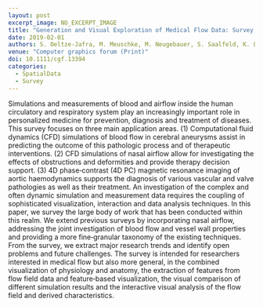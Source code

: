 ```yaml
---
layout: post
excerpt_image: NO_EXCERPT_IMAGE
title: "Generation and Visual Exploration of Medical Flow Data: Survey, Research Trends and Future Challenges"
date: 2019-02-01
authors: S. Oeltze-Jafra, M. Meuschke, M. Neugebauer, S. Saalfeld, K. Lawonn, G. Janiga, H. Hege, S. Zachow & B. Preim
venue: "Computer graphics forum (Print)"
doi: 10.1111/cgf.13394
categories:
  - SpatialData
  - Survey
---
```

Simulations and measurements of blood and airflow inside the human circulatory and respiratory system play an increasingly important role in personalized medicine for prevention, diagnosis and treatment of diseases. This survey focuses on three main application areas. (1) Computational fluid dynamics (CFD) simulations of blood flow in cerebral aneurysms assist in predicting the outcome of this pathologic process and of therapeutic interventions. (2) CFD simulations of nasal airflow allow for investigating the effects of obstructions and deformities and provide therapy decision support. (3) 4D phase‐contrast (4D PC) magnetic resonance imaging of aortic haemodynamics supports the diagnosis of various vascular and valve pathologies as well as their treatment. An investigation of the complex and often dynamic simulation and measurement data requires the coupling of sophisticated visualization, interaction and data analysis techniques. In this paper, we survey the large body of work that has been conducted within this realm. We extend previous surveys by incorporating nasal airflow, addressing the joint investigation of blood flow and vessel wall properties and providing a more fine‐granular taxonomy of the existing techniques. From the survey, we extract major research trends and identify open problems and future challenges. The survey is intended for researchers interested in medical flow but also more general, in the combined visualization of physiology and anatomy, the extraction of features from flow field data and feature‐based visualization, the visual comparison of different simulation results and the interactive visual analysis of the flow field and derived characteristics.
